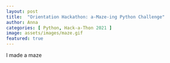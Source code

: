 ```yaml
---
layout: post
title:  "Orientation Hackathon: a-Maze-ing Python Challenge"
author: Anna
categories: [ Python, Hack-a-Thon 2021 ]
image: assets/images/maze.gif
featured: true
---
```


I made a maze

